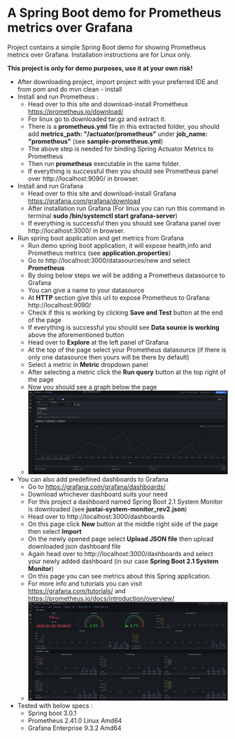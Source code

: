 # A Spring Boot demo for Prometheus metrics over Grafana

Project contains a simple Spring Boot demo for showing Prometheus metrics over Grafana. Installation instructions are for Linux only.

**This project is only for demo purposes, use it at your own risk!**

* After downloading project, import project with your preferred IDE and from pom and do mvn clean - install
* Install and run Prometheus : 
    * Head over to this site and download-install Prometheus https://prometheus.io/download/
    * For linux go to downloaded tar.gz and extract it. 
    * There is a **prometheus.yml** file in this extracted folder, you should add **metrics_path: "/actuator/prometheus"** under **job_name: "prometheus"** (see **sample-prometheus.yml**)
    * The above step is needed for binding Spring Actuator Metrics to Prometheus
    * Then run **prometheus** executable in the same folder.
    * If everything is successful then you should see Prometheus panel over http://localhost:9090/ in browser.
* Install and run Grafana
    * Head over to this site and download-install Grafana https://grafana.com/grafana/download
    * After installation run Grafana (For linux you can run this command in terminal **sudo /bin/systemctl start grafana-server**)
    * If everything is successful then you should see Grafana panel over http://localhost:3000/ in browser.
* Run spring boot application and get metrics from Grafana
  * Run demo spring boot application, it will expose health,info and Prometheus metrics (see **application.properties**)
  * Go to http://localhost:3000/datasources/new and select **Prometheus**
  * By doing below steps we will be adding a Prometheus datasource to Grafana
  * You can give a name to your datasource
  * At **HTTP** section give this url to expose Prometheus to Grafana: http://localhost:9090/
  * Check if this is working by clicking **Save and Test** button at the end of the page
  * If everything is successful you should see **Data source is working** above the aforementioned button
  * Head over to **Explore** at the left panel of Grafana
  * At the top of the page select your Prometheus datasource (if there is only one datasource then yours will be there by default)
  * Select a metric in **Metric** dropdown panel
  * After selecting a metric click the **Run query** button at the top right of the page
  * Now you should see a graph below the page
  * ![Grafana sample](Sample-Metric.png "Sample Grafana Metric")
* You can also add predefined dashboards to Grafana
  * Go to https://grafana.com/grafana/dashboards/
  * Download whichever dashboard suits your need
  * For this project a dashboard named Spring Boot 2.1 System Monitor is downloaded (see **justai-system-monitor_rev2.json**)
  * Head over to http://localhost:3000/dashboards
  * On this page click **New** button at the middle right side of the page then select **Import**
  * On the newly opened page select **Upload JSON file** then upload downloaded json dashboard file
  * Again head over to http://localhost:3000/dashboards and select your newly added dashboard (in our case **Spring Boot 2.1 System Monitor**)
  * On this page you can see metrics about this Spring application.
  * For more info and tutorials you can visit https://grafana.com/tutorials/ and https://prometheus.io/docs/introduction/overview/
  * ![Grafana dashboard](Grafana-Dashboard-Sample.png "Grafana Dashboard Sample")
* Tested with below specs : 
  * Spring boot 3.0.1
  * Prometheus 2.41.0 Linux Amd64
  * Grafana Enterprise 9.3.2 Amd64